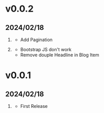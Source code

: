 # v0.0.2
## 2024/02/18

1. [](#new)
   * Add Pagination

2. [](#Bugfixes)
   * Bootstrap JS don't work
   * Remove douple Headline in Blog Item

# v0.0.1
## 2024/02/18

1. [](#new)
   * First Release